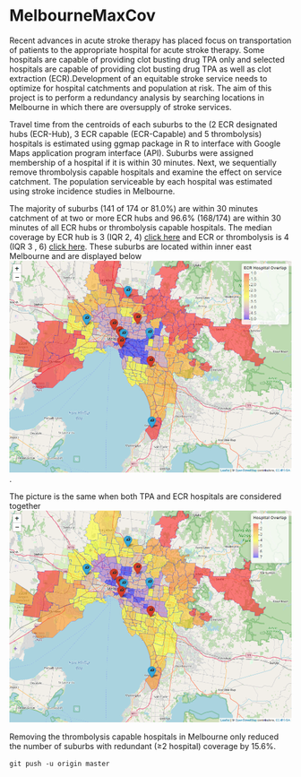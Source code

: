 # MelbourneMaxCov
Recent advances in acute stroke therapy has placed focus on transportation of patients to the appropriate hospital for acute stroke therapy. Some hospitals are capable of providing clot busting drug TPA only and selected hospitals are capable of providing clot busting drug TPA as well as clot extraction (ECR).Development of an equitable stroke service needs to optimize for hospital catchments and population at risk. The aim of this project is to perform a redundancy analysis by searching locations in Melbourne in which there are oversupply of stroke services. 

Travel time from the centroids of each suburbs to the (2 ECR designated hubs (ECR-Hub), 3 ECR capable (ECR-Capable) and 5 thrombolysis) hospitals is estimated using ggmap package in R to interface with Google Maps application program interface (API). Suburbs were assigned membership of a hospital if it is within 30 minutes. Next, we sequentially remove thrombolysis capable hospitals and examine the effect on service catchment. The population serviceable by each hospital was estimated using stroke incidence studies in Melbourne. 

The majority of suburbs (141 of 174 or 81.0%) are within 30 minutes catchment of at two or more ECR hubs and 96.6% (168/174) are within 30 minutes of all ECR hubs or thrombolysis capable hospitals. The median coverage by ECR hub is 3 (IQR 2, 4) [click here](./ECR.png) and ECR or thrombolysis is 4 (IQR 3 , 6) [click here](./TPAanECR.png). These suburbs are located within inner east Melbourne and are displayed below [![here](./MelbourneECR.png)](./MelbourneECR.html).

The picture is the same when both TPA and ECR hospitals are considered together [![here](./MelbourneTPA.png)](./MelbourneTPA.html)

Removing the thrombolysis capable hospitals in Melbourne only reduced the number of suburbs with redundant (≥2 hospital) coverage by 15.6%.

```github
git push -u origin master
```